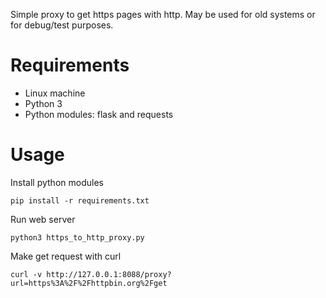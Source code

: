 Simple proxy to get https pages with http. May be used for old systems or for debug/test purposes.

# Requirements

* Linux machine
* Python 3
* Python modules: flask and requests

# Usage

Install python modules

```
pip install -r requirements.txt
```

Run web server

```
python3 https_to_http_proxy.py
```

Make get request with curl

```
curl -v http://127.0.0.1:8088/proxy?url=https%3A%2F%2Fhttpbin.org%2Fget
```